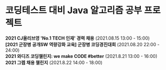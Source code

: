 # 코딩테스트 대비 Java 알고리즘 공부 프로젝트
**2021 CJ올리브영 'No.1 TECH 인재' 경력 채용** (2021.08.15 13:00 - 15:00)<br>
**[2021 군장병 공개SW 역량강화 교육] 군장병 코딩경진대회** (2021.08.20 22:00 - 24:00)<br>
**2021 와디즈 코딩챌린지: we make CODE #better** (2021.8.21 13:00 - 16:00)<br>
**2021 그렙 채용 챌린지** (2021.8.22 14:00 - 18:00)<br>
